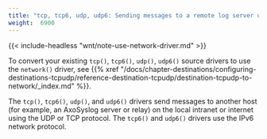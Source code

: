 ```yaml
---
title: "tcp, tcp6, udp, udp6: Sending messages to a remote log server using the legacy BSD-syslog protocol (tcp(), udp() drivers)"
weight:  6900
---
```

<!-- DISCLAIMER: This file is based on the syslog-ng Open Source Edition documentation https://github.com/balabit/syslog-ng-ose-guides/commit/2f4a52ee61d1ea9ad27cb4f3168b95408fddfdf2 and is used under the terms of The syslog-ng Open Source Edition Documentation License. The file has been modified by Axoflow. -->

{{< include-headless "wnt/note-use-network-driver.md" >}}

To convert your existing `tcp()`, `tcp6()`, `udp()`, `udp6()` source drivers to use the `network()` driver, see {{% xref "/docs/chapter-destinations/configuring-destinations-tcpudp/reference-destination-tcpudp/destination-tcpudp-to-network/_index.md" %}}.

The `tcp()`, `tcp6()`, `udp()`, and `udp6()` drivers send messages to another host (for example, an AxoSyslog server or relay) on the local intranet or internet using the UDP or TCP protocol. The `tcp6()` and `udp6()` drivers use the IPv6 network protocol.
